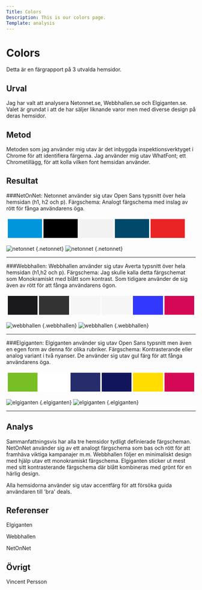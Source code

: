 ```yaml
---
Title: Colors
Description: This is our colors page.
Template: analysis
---
```


Colors
=======================

Detta är en färgrapport på 3 utvalda hemsidor.

Urval
-----------------------

Jag har valt att analysera Netonnet.se, Webbhallen.se och Elgiganten.se. Valet är grundat i att de har säljer liknande varor men med diverse design på deras hemsidor.

Metod
-----------------------

Metoden som jag använder mig utav är det inbyggda inspektionsverktyget i Chrome för att identifiera färgerna. Jag använder mig utav WhatFont; ett Chrometillägg, för att kolla vilken font hemsidan använder.



Resultat
-----------------------

###NetOnNet:
Netonnet använder sig utav Open Sans typsnitt över hela hemsidan (h1, h2 och p).
Färgschema: Analogt färgschema med inslag av rött för fånga användarens öga. 

<table style="border-spacing: 4px; border-collapse: separate">
<tr>
<td style="height: 50px; width: 75px; background-color: #0096DB">
<td style="height: 50px; width: 75px; background-color: #000000">
<td style="height: 50px; width: 75px; background-color: #F2F2F2">
<td style="height: 50px; width: 75px; background-color: #00496B">
<td style="height: 50px; width: 75px; background-color: #EA2425">
</tr>
</table>

![netonnet](%assets_url%/img/netonnet.png) {.netonnet} ![netonnet](%assets_url%/img/netonnet1.png) {.netonnet}

<hr class="mainline"></hr>

###Webbhallen:
Webbhallen använder sig utav Averta typsnitt över hela hemsidan (h1,h2 och p).
Färgschema: Jag skulle kalla detta färgschemat som Monokramiskt med blått som kontrast. Som tidigare använder de sig även av rött för att fånga användarens ögon.
<table style="border-spacing: 4px; border-collapse: separate">
<tr>
<td style="height: 50px; width: 75px; background-color: #1a1a1d">
<td style="height: 50px; width: 75px; background-color: #333">
<td style="height: 50px; width: 75px; background-color: rgb(246, 246, 246)">
<td style="height: 50px; width: 75px; background-color: #f6f6f6">
<td style="height: 50px; width: 75px; background-color: #3338ff">
<td style="height: 50px; width: 75px; background-color: #d50855">
</tr>
</table>

![webbhallen](%assets_url%/img/webbhallen.png) {.webbhallen} ![webbhallen](%assets_url%/img/webbhallen1.png) {.webbhallen}

<hr class="mainline"></hr>

###Elgiganten:
Elgiganten använder sig utav Open Sans typsnitt men även en egen form av denna för olika rubriker.
Färgschema: Kontrasterande eller analog variant i två nyanser. De använder sig utav gul färg för att fånga användarens öga.


<table style="border-spacing: 4px; border-collapse: separate">
<tr>
<td style="height: 50px; width: 75px; background-color: #78BF26">
<td style="height: 50px; width: 75px; background-color: #FFFFFF">
<td style="height: 50px; width: 75px; background-color: #262C6C">
<td style="height: 50px; width: 75px; background-color: #11155C">
<td style="height: 50px; width: 75px; background-color: #FFDD00">
<td style="height: 50px; width: 75px; background-color: #d50855">
</tr>
</table>

![elgiganten](%assets_url%/img/Elgiganten.png) {.elgiganten} ![elgiganten](%assets_url%/img/elgiganten1.png) {.elgiganten}

<hr class="mainline"></hr>

Analys
-----------------------

Sammanfattningsvis har alla tre hemsidor tydligt definierade färgscheman. NetOnNet använder sig av ett analogt färgschema som bas och rött för att framhäva viktiga kampanajer m.m. Webbhallen följer en minimaliskt design med hjälp utav ett monokramiskt färgschema. Elgiganten sticker ut mest med sitt kontrasterande färgschema där blått kombineras med grönt för en härlig design.

Alla hemsidorna använder sig utav accentfärg för att försöka guida användaren till 'bra' deals.

Referenser
-----------------------

Elgiganten

Webbhallen

NetOnNet


Övrigt
-----------------------

Vincent Persson



